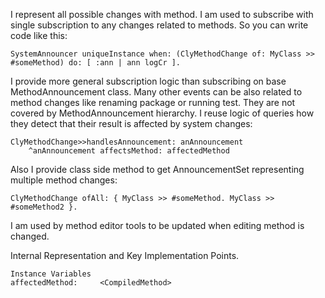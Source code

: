 I represent all possible changes with method.
I am used to subscribe with single subscription to any changes related to methods.
So you can write code like this: 

	SystemAnnouncer uniqueInstance when: (ClyMethodChange of: MyClass >> #someMethod) do: [ :ann | ann logCr ].
	
I provide more general subscription logic than subscribing on base MethodAnnouncement class. Many other events can be also related to method changes like renaming package or running test. They are not covered by MethodAnnouncement hierarchy.
I reuse logic of queries how they detect that their result is affected by system changes: 
	
	ClyMethodChange>>handlesAnnouncement: anAnnouncement 
 		^anAnnouncement affectsMethod: affectedMethod	

Also I provide class side method to get AnnouncementSet representing multiple method changes: 

	ClyMethodChange ofAll: { MyClass >> #someMethod. MyClass >> #someMethod2 }.

I am used by method editor tools to be updated when editing method is changed.
	
Internal Representation and Key Implementation Points.

    Instance Variables
	affectedMethod:		<CompiledMethod>